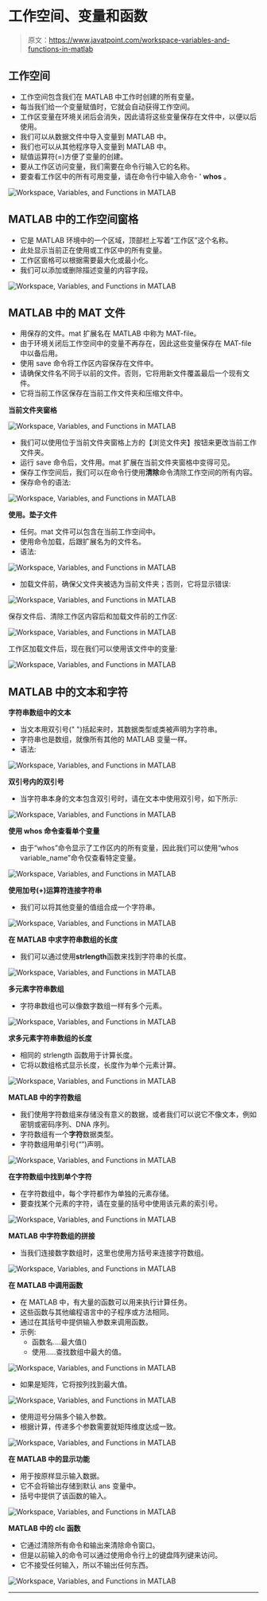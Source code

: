 # 工作空间、变量和函数

> 原文：<https://www.javatpoint.com/workspace-variables-and-functions-in-matlab>

## 工作空间

*   工作空间包含我们在 MATLAB 中工作时创建的所有变量。
*   每当我们给一个变量赋值时，它就会自动获得工作空间。
*   工作区变量在环境关闭后会消失，因此请将这些变量保存在文件中，以便以后使用。
*   我们可以从数据文件中导入变量到 MATLAB 中。
*   我们也可以从其他程序导入变量到 MATLAB 中。
*   赋值运算符(=)方便了变量的创建。
*   要从工作区访问变量，我们需要在命令行输入它的名称。
*   要查看工作区中的所有可用变量，请在命令行中输入命令- ' **whos** 。

![Workspace, Variables, and Functions in MATLAB](img/ef8488c0e77d2170f70731228338010b.png)

## MATLAB 中的工作空间窗格

*   它是 MATLAB 环境中的一个区域，顶部栏上写着“工作区”这个名称。
*   此处显示当前正在使用或工作区中的所有变量。
*   工作区窗格可以根据需要最大化或最小化。
*   我们可以添加或删除描述变量的内容字段。

![Workspace, Variables, and Functions in MATLAB](img/71a488ef415548b2871f05ecfc1b34f6.png)

## MATLAB 中的 MAT 文件

*   用保存的文件。mat 扩展名在 MATLAB 中称为 MAT-file。
*   由于环境关闭后工作空间中的变量不再存在，因此这些变量保存在 MAT-file 中以备后用。
*   使用 save 命令将工作区内容保存在文件中。
*   请确保文件名不同于以前的文件。否则，它将用新文件覆盖最后一个现有文件。
*   它将当前工作区保存在当前工作文件夹和压缩文件中。

**当前文件夹窗格**

![Workspace, Variables, and Functions in MATLAB](img/068f0375d9100c4a970184426f24a923.png)

*   我们可以使用位于当前文件夹窗格上方的【浏览文件夹】按钮来更改当前工作文件夹。
*   运行 save 命令后，文件用。mat 扩展在当前文件夹窗格中变得可见。
*   保存工作空间后，我们可以在命令行使用**清除**命令清除工作空间的所有内容。
*   保存命令的语法:

![Workspace, Variables, and Functions in MATLAB](img/cd8617a5821bc86f5ba0eb8737046d23.png)

**使用。垫子文件**

*   任何。mat 文件可以包含在当前工作空间中。
*   使用命令加载，后跟扩展名为的文件名。
*   语法:

![Workspace, Variables, and Functions in MATLAB](img/d798230beffb0ae263dca2a012cb2b50.png)

*   加载文件前，确保父文件夹被选为当前文件夹；否则，它将显示错误:

![Workspace, Variables, and Functions in MATLAB](img/f093fd095ba4441feab280e1fd9ea36a.png)

保存文件后、清除工作区内容后和加载文件前的工作区:

![Workspace, Variables, and Functions in MATLAB](img/e486a724d077e87dacb559a6278a4339.png)

工作区加载文件后，现在我们可以使用该文件中的变量:

![Workspace, Variables, and Functions in MATLAB](img/62d9cb370dbcae740ed61a4d9f645024.png)

## MATLAB 中的文本和字符

**字符串数组中的文本**

*   当文本用双引号(" ")括起来时，其数据类型或类被声明为字符串。
*   字符串也是数组，就像所有其他的 MATLAB 变量一样。
*   语法:

![Workspace, Variables, and Functions in MATLAB](img/f75e8321676443dfbd7bddb53c07fb7a.png)

**双引号内的双引号**

*   当字符串本身的文本包含双引号时，请在文本中使用双引号，如下所示:

![Workspace, Variables, and Functions in MATLAB](img/e336f78ce096cee561de99158370a6d1.png)

**使用 whos 命令查看单个变量**

*   由于“whos”命令显示了工作区内的所有变量，因此我们可以使用“whos variable_name”命令仅查看特定变量。

![Workspace, Variables, and Functions in MATLAB](img/42a9ee8dc665e060f5438f471a304871.png)

**使用加号(+)运算符连接字符串**

*   我们可以将其他变量的值组合成一个字符串。

![Workspace, Variables, and Functions in MATLAB](img/b24073a609c88b8f429ec9743b517654.png)

**在 MATLAB 中求字符串数组的长度**

*   我们可以通过使用**strlength**函数来找到字符串的长度。

![Workspace, Variables, and Functions in MATLAB](img/7198650966f05f6dae462fff96b82533.png)

**多元素字符串数组**

*   字符串数组也可以像数字数组一样有多个元素。

![Workspace, Variables, and Functions in MATLAB](img/ee2258e72d298bc3ff33e854f1f17183.png)

**求多元素字符串数组的长度**

*   相同的 strlength 函数用于计算长度。
*   它将以数组格式显示长度，长度作为单个元素计算。

![Workspace, Variables, and Functions in MATLAB](img/7bb8d8b516999439fe5178ca1f882141.png)

**MATLAB 中的字符数组**

*   我们使用字符数组来存储没有意义的数据，或者我们可以说它不像文本，例如密钥或密码序列、DNA 序列。
*   字符数组有一个**字符**数据类型。
*   字符数组用单引号(“”)声明。

![Workspace, Variables, and Functions in MATLAB](img/8e2969ac93dc644782a845bad74046a9.png)

**在字符数组中找到单个字符**

*   在字符数组中，每个字符都作为单独的元素存储。
*   要查找某个元素的字符，请在变量的括号中使用该元素的索引号。

![Workspace, Variables, and Functions in MATLAB](img/982d469af98fc123afba55c8f2f6b070.png)

**MATLAB 中字符数组的拼接**

*   当我们连接数字数组时，这里也使用方括号来连接字符数组。

![Workspace, Variables, and Functions in MATLAB](img/025a766ebf96f015b0f75f02b7a6e237.png)

**在 MATLAB 中调用函数**

*   在 MATLAB 中，有大量的函数可以用来执行计算任务。
*   这些函数与其他编程语言中的子程序或方法相同。
*   通过在其括号中提供输入参数来调用函数。
*   示例:
    *   函数名....最大值()
    *   使用.....查找数组中最大的值。

![Workspace, Variables, and Functions in MATLAB](img/e106c42d677de28df115fea9857f5057.png)

*   如果是矩阵，它将按列找到最大值。

![Workspace, Variables, and Functions in MATLAB](img/4a535d3b4573c734efb2c9cf5ca13e3e.png)

*   使用逗号分隔多个输入参数。
*   根据计算，传递多个参数需要就矩阵维度达成一致。

![Workspace, Variables, and Functions in MATLAB](img/3898454523b662292c6f81a90ad7f543.png)

**在 MATLAB 中的显示功能**

*   用于按原样显示输入数据。
*   它不会将输出存储到默认 ans 变量中。
*   括号中提供了该函数的输入。

![Workspace, Variables, and Functions in MATLAB](img/b56963d6c1288afd785ad79f13130184.png)

**MATLAB 中的 clc 函数**

*   它通过清除所有命令和输出来清除命令窗口。
*   但是以前输入的命令可以通过使用命令行上的键盘阵列键来访问。
*   它不接受任何输入，所以不输出任何东西。

![Workspace, Variables, and Functions in MATLAB](img/4fcf37e6499bdd35ebd999468f0c6253.png)

* * *